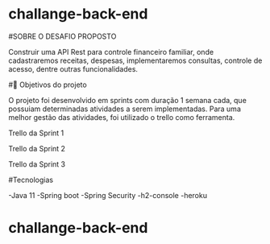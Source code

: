 # challange-back-end

#SOBRE O DESAFIO PROPOSTO

Construir uma API Rest para controle financeiro familiar, onde cadastraremos receitas, despesas, implementaremos consultas, controle de acesso, dentre outras funcionalidades.

#🔨 Objetivos do projeto

O projeto foi desenvolvido em sprints com duração 1 semana cada, que possuiam determinadas atividades a serem implementadas. Para uma melhor gestão das atividades, foi utilizado o trello como ferramenta.

Trello da Sprint 1

Trello da Sprint 2

Trello da Sprint 3

#Tecnologias

-Java 11
-Spring boot
-Spring Security
-h2-console
-heroku
# challange-back-end
